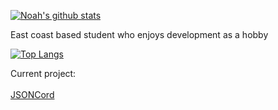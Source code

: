 [![Noah's github stats](https://github-readme-stats.vercel.app/api?username=noahalma)](https://github.com/noahalma)

East coast based student who enjoys development as a hobby

[![Top Langs](https://github-readme-stats.vercel.app/api/top-langs/?username=anuraghazra&layout=compact)](https://github.com/anuraghazra/github-readme-stats)

Current project:<br><br>
<a href="https://github.com/noahalma/JSONCord">JSONCord</a><br>

